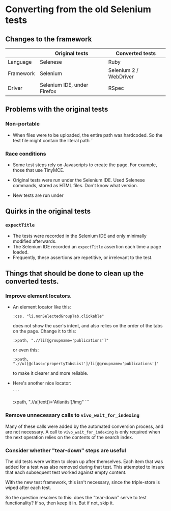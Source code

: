 # Converting from the old Selenium tests

## Changes to the framework

| | Original tests | Converted tests
| --- | --- | ---|
| Language | Selenese | Ruby
| Framework | Selenium | Selenium 2 / WebDriver |
| Driver | Selenium IDE, under Firefox | RSpec |

## Problems with the original tests

### Non-portable

* When files were to be uploaded, the entire path was hardcoded. So the test file might contain the literal path 
  ``
  
### Race conditions

* Some test steps rely on Javascripts to create the page. For example, those that use TinyMCE. 

* Original tests were run under the Selenium IDE. Used Selenese commands, stored as HTML files. Don't know what version.
* New tests are run under 

## Quirks in the original tests

### `expectTitle`

* The tests were recorded in the Selenium IDE and only minimally modified afterwards.
* The Selenium IDE recorded an `expectTitle` assertion each time a page loaded.
* Frequently, these assertions are repetitive, or irrelevant to the test.

## Things that should be done to clean up the converted tests.

### Improve element locators.

* An element locator like this: 

	```
	:css, "li.nonSelectedGroupTab.clickable"
	``` 

  does not show the user's intent, and also relies on the order of the tabs on the page.
  Change it to this: 
  
  ```
  :xpath, ".//li[@groupname='publications']"
  ```
  
  or even this: 
  
  ```
  :xpath, ".//ul[@class='propertyTabsList']/li[@groupname='publications']"
  ```
  
  to make it clearer and more reliable.
  
* Here's another nice locator:

	  ```
     :xpath, ".//a[text()='Atlantis']/img"
	  ```
	  
### Remove unnecessary calls to `vivo_wait_for_indexing`

Many of these calls were added by the automated conversion process, and are not necessary.
A call to `vivo_wait_for_indexing` is only required when the next operation relies on
the contents of the search index.
  
### Consider whether "tear-down" steps are useful

The old tests were written to clean up after themselves. Each item that was added for a test was also removed during that test. This attempted to insure that each subsequent test worked against empty content.

With the new test framework, this isn't necessary, since the triple-store is wiped after each test.

So the question resolves to this: does the "tear-down" serve to test functionality? If so, then keep it in. But if not, skip it.
